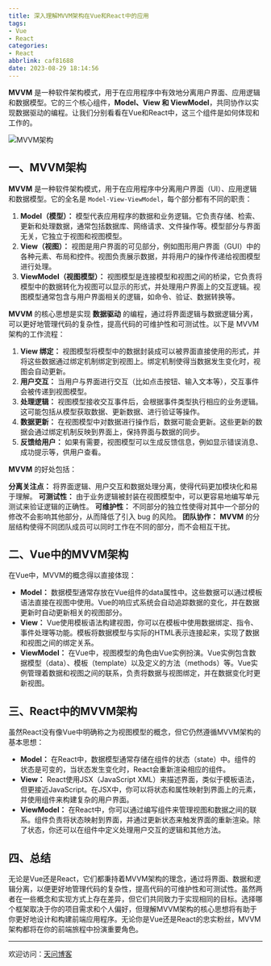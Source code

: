 ```yaml
---
title: 深入理解MVVM架构在Vue和React中的应用
tags:
- Vue
- React
categories:
- React
abbrlink: caf81688
date: 2023-08-29 18:14:56
---
```


**MVVM** 是一种软件架构模式，用于在应用程序中有效地分离用户界面、应用逻辑和数据模型。它的三个核心组件，**Model、View 和 ViewModel**，共同协作以实现数据驱动的编程。让我们分别看看在Vue和React中，这三个组件是如何体现和工作的。

![MVVM架构](https://tiven.cn/static/img/mvvm-01-ddPI1cdT.jpg)

<!-- more -->

## 一、MVVM架构

**MVVM** 是一种软件架构模式，用于在应用程序中分离用户界面（UI）、应用逻辑和数据模型。它的全名是 `Model-View-ViewModel`，每个部分都有不同的职责：

1. **Model（模型）：** 模型代表应用程序的数据和业务逻辑。它负责存储、检索、更新和处理数据，通常包括数据库、网络请求、文件操作等。模型部分与界面无关，它独立于视图和视图模型。
2. **View（视图）：** 视图是用户界面的可见部分，例如图形用户界面（GUI）中的各种元素、布局和控件。视图负责展示数据，并将用户的操作传递给视图模型进行处理。
3. **ViewModel（视图模型）：** 视图模型是连接模型和视图之间的桥梁，它负责将模型中的数据转化为视图可以显示的形式，并处理用户界面上的交互逻辑。视图模型通常包含与用户界面相关的逻辑，如命令、验证、数据转换等。

**MVVM** 的核心思想是实现 **数据驱动** 的编程，通过将界面逻辑与数据逻辑分离，可以更好地管理代码的复杂性，提高代码的可维护性和可测试性。以下是 MVVM 架构的工作流程：

1. **View 绑定：** 视图模型将模型中的数据封装成可以被界面直接使用的形式，并将这些数据通过绑定机制绑定到视图上。绑定机制使得当数据发生变化时，视图会自动更新。
2. **用户交互：** 当用户与界面进行交互（比如点击按钮、输入文本等），交互事件会被传递到视图模型。
3. **处理逻辑：** 视图模型接收交互事件后，会根据事件类型执行相应的业务逻辑。这可能包括从模型获取数据、更新数据、进行验证等操作。
4. **数据更新：** 在视图模型中对数据进行操作后，数据可能会更新。这些更新的数据会通过绑定机制反映到界面上，保持界面与数据的同步。
5. **反馈给用户：** 如果有需要，视图模型可以生成反馈信息，例如显示错误消息、成功提示等，供用户查看。

**MVVM** 的好处包括：

**分离关注点：** 将界面逻辑、用户交互和数据处理分离，使得代码更加模块化和易于理解。
**可测试性：** 由于业务逻辑被封装在视图模型中，可以更容易地编写单元测试来验证逻辑的正确性。
**可维护性：** 不同部分的独立性使得对其中一个部分的修改不会影响其他部分，从而降低了引入 bug 的风险。
**团队协作：** **MVVM** 的分层结构使得不同团队成员可以同时工作在不同的部分，而不会相互干扰。

## 二、Vue中的MVVM架构

在Vue中，MVVM的概念得以直接体现：

* **Model：** 数据模型通常存放在Vue组件的data属性中。这些数据可以通过模板语法直接在视图中使用。Vue的响应式系统会自动追踪数据的变化，并在数据更新时自动更新相关的视图部分。
* **View：** Vue使用模板语法构建视图，你可以在模板中使用数据绑定、指令、事件处理等功能。模板将数据模型与实际的HTML表示连接起来，实现了数据和视图之间的绑定关系。
* **ViewModel：** 在Vue中，视图模型的角色由Vue实例扮演。Vue实例包含数据模型（data）、模板（template）以及定义的方法（methods）等。Vue实例管理着数据和视图之间的联系，负责将数据与视图绑定，并在数据变化时更新视图。

## 三、React中的MVVM架构

虽然React没有像Vue中明确称之为视图模型的概念，但它仍然遵循MVVM架构的基本思想：

* **Model：** 在React中，数据模型通常存储在组件的状态（state）中。组件的状态是可变的，当状态发生变化时，React会重新渲染相应的组件。
* **View：** React使用JSX（JavaScript XML）来描述界面，类似于模板语法，但更接近JavaScript。在JSX中，你可以将状态和属性映射到界面上的元素，并使用组件来构建复杂的用户界面。
* **ViewModel：** 在React中，你可以通过编写组件来管理视图和数据之间的联系。组件负责将状态映射到界面，并通过更新状态来触发界面的重新渲染。除了状态，你还可以在组件中定义处理用户交互的逻辑和其他方法。

## 四、总结

无论是Vue还是React，它们都秉持着MVVM架构的理念，通过将界面、数据和逻辑分离，以便更好地管理代码的复杂性，提高代码的可维护性和可测试性。虽然两者在一些概念和实现方式上存在差异，但它们共同致力于实现相同的目标。选择哪个框架取决于你的项目需求和个人偏好，但理解MVVM架构的核心思想将有助于你更好地设计和构建前端应用程序。无论你是Vue还是React的忠实粉丝，MVVM架构都将在你的前端旅程中扮演重要角色。

---

欢迎访问：[天问博客](https://tiven.cn/p/caf81688/ "天问博客-专注于大前端技术")

